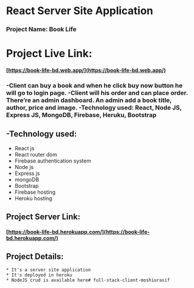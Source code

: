 # React Server Site Application

### Project Name:  Book Life

# Project Live Link:

   #### [https://book-life-bd.web.app/](https://book-life-bd.web.app/)
   <h3>-Client can buy a book and when he click buy now button he will go to login page.
-Client will his order and can place order. There’re an admin dashboard. An admin add a book title, author, price and image.
-Technology used: React, Node JS, Express JS, MongoDB, Firebase, Heruku, Bootstrap 
  <h2>-Technology used:</h2>
  <ul>
    <li>React js</li>
    <li>React router dom</li>
    <li>Firebase authentication system</li>
    <li>Node js</li>
    <li>Express js</li>
    <li>mongoDB</li>
    <li>Bootstrap</li>
    <li>Firebase hosting</li>
    <li>Heroku hosting</li>
  </ul>
</h3>

## Project Server Link:

   #### [https://book-life-bd.herokuapp.com/](https://book-life-bd.herokuapp.com/)

## Project Details:
    * It's a server site application
    * It's deployed in heroku
    * NodeJS crud is available here# full-stack-client-moshiurasif




